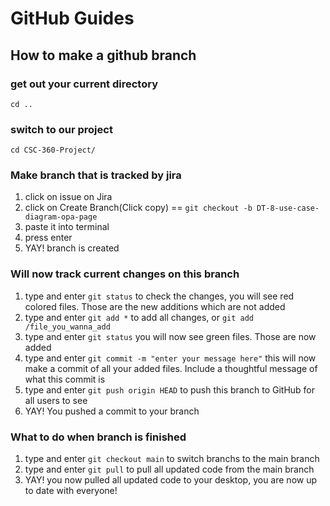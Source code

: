 # GitHub Guides
## How to make a github branch 
### get out your current directory 
`cd ..`
### switch to our project
`cd CSC-360-Project/`   
### Make branch that is tracked by jira
1. click on issue on Jira
2. click on Create Branch(Click copy) == `git checkout -b DT-8-use-case-diagram-opa-page`
3. paste it into terminal
4. press enter
5. YAY! branch is created

### Will now track current changes on this branch
1. type and enter `git status` to check the changes, you will see red colored files. Those are the new additions which are not added
2. type and enter `git add *` to add all changes, or `git add /file_you_wanna_add`
3. type and enter `git status` you will now see green files. Those are now added
4. type and enter `git commit -m "enter your message here"` this will now make a commit of all your added files. Include a thoughtful message of what this commit is 
5. type and enter `git push origin HEAD` to push this branch to GitHub for all users to see
6. YAY! You pushed a commit to your branch

### What to do when branch is finished
1. type and enter `git checkout main` to switch branchs to the main branch
2. type and enter `git pull` to pull all updated code from the main branch
3. YAY! you now pulled all updated code to your desktop, you are now up to date with everyone!

